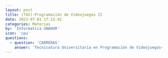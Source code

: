 ```yaml
---
layout: post
title: (745)-Programación de Videojuegos II
date: 2023-07-01 17:15:42
categories: Materias
by: 'Informatica UNAHUR'
icon: 'cpu'
questions:
  - question: 'CARRERAS'
    answer: 'Tecnicatura Universitaria en Programación de Videojuegos-'
---
```

